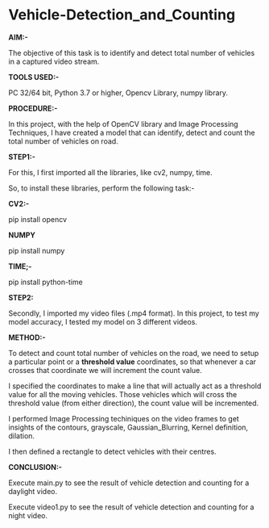 # Vehicle-Detection_and_Counting


**AIM:-**

The objective of this task is to identify and detect total number of vehicles in a captured video stream.

**TOOLS USED:-**

PC 32/64 bit, Python 3.7 or higher, Opencv Library, numpy library.

**PROCEDURE:-**

In this project, with the help of OpenCV library and Image Processing Techniques, I have created a model that can identify, detect and count the total number of vehicles on road.

**STEP1:-**

For this, I first imported all the libraries, like cv2, numpy, time.

So, to install these libraries, perform the following task:-

**CV2:-**   

pip install opencv

**NUMPY**   

pip install numpy

**TIME;-**  

pip install python-time

**STEP2:**

Secondly, I imported my video files (.mp4 format). In this  project, to test my model accuracy, I tested my model on 3 different videos.

**METHOD:-**

To detect and count total number of vehicles on the road, we need to setup a particular point or a **threshold value** coordinates, so that whenever a car crosses that coordinate we will increment the count value.

I specified the coordinates to make a line that will actually act as a threshold value for all the moving vehicles. Those vehicles which will cross the threshold value (from either direction), the count value will be incremented.

I performed Image Processing techiniques on the video frames to get insights of the contours, grayscale, Gaussian_Blurring, Kernel definition, dilation.

I then defined a rectangle to detect vehicles with their centres. 

**CONCLUSION:-**

Execute main.py to see the result of vehicle detection and counting for a daylight video.

Execute video1.py to see the result of vehicle detection and counting for a night video. 
